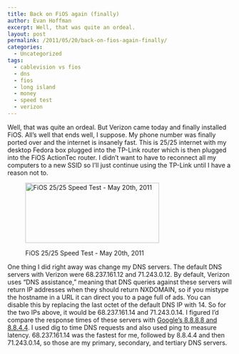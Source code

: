 ```yaml
---
title: Back on FiOS again (finally)
author: Evan Hoffman
excerpt: Well, that was quite an ordeal.
layout: post
permalink: /2011/05/20/back-on-fios-again-finally/
categories:
  - Uncategorized
tags:
  - cablevision vs fios
  - dns
  - fios
  - long island
  - money
  - speed test
  - verizon
---
```

Well, that was quite an ordeal. But Verizon came today and finally installed FiOS. All&#8217;s well that ends well, I suppose. My phone number was finally ported over and the internet is insanely fast. This is 25/25 internet with my desktop Fedora box plugged into the TP-Link router which is then plugged into the FiOS ActionTec router. I didn&#8217;t want to have to reconnect all my computers to a new SSID so I&#8217;ll just continue using the TP-Link until I have a reason not to.<figure id="attachment_1288" style="width: 300px;" class="wp-caption aligncenter">

<a href="http://www.evanhoffman.com/evan/2011/05/20/back-on-fios-again-finally/attachment/1304853152/" onclick="_gaq.push(['_trackEvent', 'outbound-article', 'http://www.evanhoffman.com/evan/2011/05/20/back-on-fios-again-finally/attachment/1304853152/', '']);"  rel="attachment wp-att-1288"><img src="http://www.evanhoffman.com/evan/wp-content/uploads/2011/05/1304853152.png" alt="FiOS 25/25 Speed Test - May 20th, 2011" title="FiOS 25/25 Speed Test - May 20th, 2011" width="300" height="135" class="size-full wp-image-1288" /></a><figcaption class="wp-caption-text">FiOS 25/25 Speed Test - May 20th, 2011</figcaption></figure> 

One thing I did right away was change my DNS servers. The default DNS servers with Verizon were 68.237.161.12 and 71.243.0.12. By default, Verizon uses &#8220;DNS assistance,&#8221; meaning that DNS queries against these servers will return IP addresses when they should return NXDOMAIN, so if you mistype the hostname in a URL it can direct you to a page full of ads. You can disable this by replacing the last octet of the default DNS IP with 14. So for the two IPs above, it would be 68.237.161.14 and 71.243.0.14. I figured I&#8217;d compare the response times of these servers with <a href="http://code.google.com/speed/public-dns/docs/using.html" onclick="_gaq.push(['_trackEvent', 'outbound-article', 'http://code.google.com/speed/public-dns/docs/using.html', 'Google&#8217;s 8.8.8.8 and 8.8.4.4']);" >Google&#8217;s 8.8.8.8 and 8.8.4.4</a>. I used dig to time DNS requests and also used ping to measure latency. 68.237.161.14 was the fastest for me, followed by 8.8.4.4 and then 71.243.0.14, so those are my primary, secondary, and tertiary DNS servers.